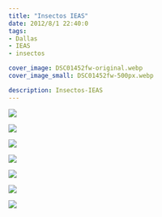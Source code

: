 ```yaml
---
title: "Insectos IEAS"
date: 2012/8/1 22:40:0
tags: 
- Dallas
- IEAS
- insectos

cover_image: DSC01452fw-original.webp
cover_image_small: DSC01452fw-500px.webp

description: Insectos-IEAS
---
```



[![](DSC01619fw-800px.webp)](DSC01619fw-original.webp)

  

[![](DSC01618fw-800px.webp)](DSC01618fw-original.webp)

  

[![](DSC01609fw-800px.webp)](DSC01609fw-original.webp)

  

[![](DSC01453fw-800px.webp)](DSC01453fw-original.webp)

  

[![](DSC01452fw-800px.webp)](DSC01452fw-original.webp)

  

[![](DSC01534fw-800px.webp)](DSC01534fw-original.webp)

  

[![](DSC01535fw-800px.webp)](DSC01535fw-original.webp)

